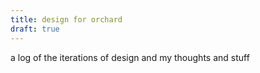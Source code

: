 ```yaml
---
title: design for orchard
draft: true
---
```

a log of the iterations of design and my thoughts and stuff
